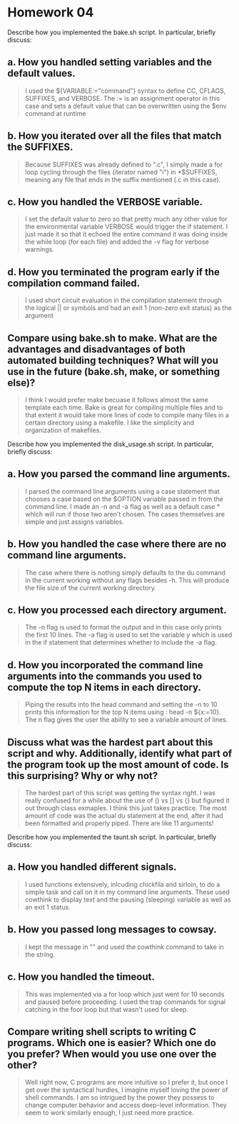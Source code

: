 Homework 04
===========

Describe how you implemented the bake.sh script. In particular, briefly discuss:

a. How you handled setting variables and the default values.
------------------------------------------------------------

> I used the ${VARIABLE:="command"} syntax to define CC, CFLAGS, SUFFIXES, and VERBOSE. The := is an assignment operator in this case and sets a default value that can be overwritten using the $env command at runtime

b. How you iterated over all the files that match the SUFFIXES.
--------------------------------------------------------------

> Because SUFFIXES was already defined to ".c", I simply made a for loop cycling through the files (iterator named "i") in *$SUFFIXES, meaning any file that ends in the suffix mentioned (.c in this case).

c. How you handled the VERBOSE variable.
-------------------------------------------

> I set the default value to zero so that pretty much any other value for the environmental variable VERBOSE would trigger the if statement. I just made it so that it echoed the entire command it was doing inside the while loop (for each file) and added the -v flag for verbose warnings.

d. How you terminated the program early if the compilation command failed.
--------------------------------------------------------------------------

> I used short circuit evaluation in the compilation statement through the logical || or symbols and had an exit 1 (non-zero exit status) as the argument

Compare using bake.sh to make. What are the advantages and disadvantages of both automated building techniques? What will you use in the future (bake.sh, make, or something else)?
-------------------------------------------------

> I think I would prefer make becuase it follows almost the same template each time. Bake is great for compiling multiple files and to that extent it would take more lines of code to compile many files in a certain directory using a makefile. I like the simplicity and organization of makefiles.


Describe how you implemented the disk_usage.sh script. In particular, briefly discuss:

a. How you parsed the command line arguments.
---------------------------------------------

> I parsed the command line arguments using a case statement that chooses a case based on the $OPTION variable passed in from the command line. I made an -n and -a flag as well as a default case * which will run if those two aren't chosen. The cases themselves are simple and just assigns variables.

b. How you handled the case where there are no command line arguments.
-----------------------------------------------------------------------

> The case where there is nothing simply defaults to the du command in the current working without any flags besides -h. This will produce the file size of the current working directory.

c. How you processed each directory argument.
---------------------------------------------

> The -n flag is used to format the output and in this case only prints the first 10 lines. The -a flag is used to set the variable y which is used in the if statement that determines whether to include the -a flag.

d. How you incorporated the command line arguments into the commands you used to compute the top N items in each directory.
---------------------------------------------------------------------------------------------------------------------------

> Piping the results into the head command and setting the -n to 10 prints this information for the top N items using : head -n ${x:=10}. The n flag gives the user the ability to see a variable amount of lines.

Discuss what was the hardest part about this script and why. Additionally, identify what part of the program took up the most amount of code. Is this surprising? Why or why not?
---------------------------------------------------

> The hardest part of this script was getting the syntax right. I was really confused for a while about the use of () vs [] vs {} but figured it out through class exmaples. I think this just takes practice. The most amount of code was the actual du statement at the end, after it had been formatted and properly piped. There are like 11 arguments!


Describe how you implemented the taunt.sh script. In particular, briefly discuss:

a. How you handled different signals.
-------------------------------------

> I used functions extensively, inlcuding chickfila and sirloin, to do a simple task and call on it in my command line arguments. These used cowthink to display text and the pausing (sleeping) variable as well as an exit 1 status. 

b. How you passed long messages to cowsay.
------------------------------------------

> I kept the message in "" and used the cowthink command to take in the string.

c. How you handled the timeout.
-------------------------------

> This was implemented via a for loop which just went for 10 seconds and paused before proceeding. I used the trap commands for signal catching in the foor loop but that wasn't used for sleep.

Compare writing shell scripts to writing C programs. Which one is easier? Which one do you prefer? When would you use one over the other?
------------------------------------

> Well right now, C programs are more intuitive so I prefer it, but once I get over the syntactical hurdles, I imagine myself loving the power of shell commands. I am so intrigued by the power they possess to change computer behavior and access deep-level information. They seem to work similarly enough, I just need more practice. 

